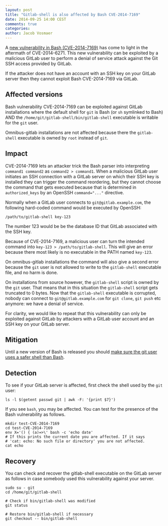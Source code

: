 ```yaml
---
layout: post
title: "Gitlab-shell is also affected by Bash CVE-2014-7169"
date: 2014-09-25 14:00 CEST
comments: true
categories:
author: Jacob Vosmaer
---
```


A [new vulnerability in Bash
(CVE-2014-7169)](http://www.openwall.com/lists/oss-security/2014/09/24/32) has
come to light in the aftermath of CVE-2014-6271. This new vulnerability can be
exploited by a malicious GitLab user to perform a denial of service attack
against the Git SSH access provided by GitLab.

If the attacker does not have an account with an SSH key on your GitLab server
then they cannot exploit Bash CVE-2014-7169 via GitLab.

<!--more-->

## Affected versions

Bash vulnerability CVE-2014-7169 can be exploited against GitLab installations
where the default shell for `git` is Bash (or `sh` symlinked to Bash) AND the
`/home/git/gitlab-shell/bin/gitlab-shell` executable is writable for the `git`
user.

Omnibus-gitlab installations are not affected because there the `gitlab-shell`
executable is owned by `root` instead of `git`.

## Impact

CVE-2014-7169 lets an attacker trick the Bash parser into interpreting
`command1 command2` as `command2 > command1`. When a malicious GitLab user
initiates an SSH connection with a GitLab server on which their SSH key is
installed they can trigger the command reordering, but they cannot choose the
command that gets executed because that is determined in `authorized_keys` by
an OpenSSH `command="..."` directive.

Normally when a GitLab user connects to `git@gitlab.example.com`, the following
hard-coded command would be executed by OpenSSH:

```
/path/to/gitlab-shell key-123
```

The number 123 would be be the database ID that GitLab associated with the SSH
key.

Because of CVE-2014-7169, a malicious user can turn the intended command into
`key-123 > /path/to/gitlab-shell`. This will give an error because there most
likely is no executable in the PATH named `key-123`.

On omnibus-gitlab installations the command will also give a second error
because the `git` user is not allowed to write to the `gitlab-shell` executable
file, and no harm is done.

On installations from source however, the `gitlab-shell` script is owned by the
`git` user. That means that in this situation the `gitlab-shell` script gets
truncated to 0 bytes. Now that the `gitlab-shell` executable is corrupted,
nobody can connect to `git@gitlab.example.com` for `git clone`, `git push` etc
anymore: we have a denial of service.

For clarity, we would like to repeat that this vulnerability can only be
exploited against GitLab by attackers with a GitLab user account and an SSH key
on your GitLab server.

## Mitigation

Until a new version of Bash is released you should [make sure the git user uses
a safer shell than Bash](/2014/09/24/gitlab-shell-and-bash-cve-2014-6271/#workarounds).

## Detection

To see if your GitLab server is affected, first check the shell used by the `git` user:

```
ls -l $(getent passwd git | awk -F: '{print $7}')
```

If you see `bash`, you may be affected. You can test for the presence of the
Bash vulnerability as follows.

```
mkdir test-CVE-2014-7169
cd test-CVE-2014-7169
env X='() { (a)=>\' bash -c 'echo date'
# If this prints the current date you are affected. If it says
# 'cat: echo: No such file or directory' you are not affected.
cat echo
```

## Recovery

You can check and recover the gitlab-shell executable on the GitLab server as
follows in case somebody used this vulnerability against your server.

```
sudo su - git
cd /home/git/gitlab-shell

# Check if bin/gitlab-shell was modified
git status

# Restore bin/gitlab-shell if necessary
git checkout -- bin/gitlab-shell
```
